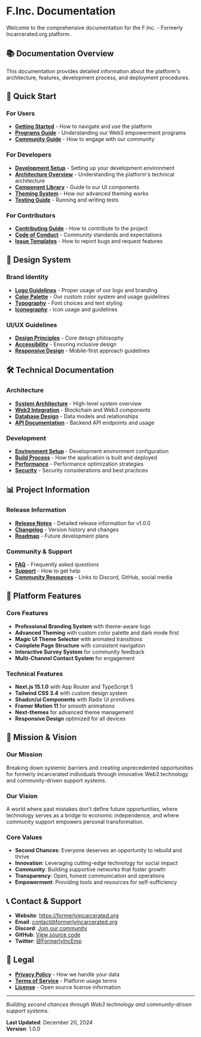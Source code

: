 # F.Inc. Documentation

Welcome to the comprehensive documentation for the F.Inc. - Formerly Incarcerated.org platform.

## 📚 Documentation Overview

This documentation provides detailed information about the platform's architecture, features, development process, and deployment procedures.

## 🚀 Quick Start

### For Users
- **[Getting Started](./user/getting-started.md)** - How to navigate and use the platform
- **[Programs Guide](./user/programs.md)** - Understanding our Web3 empowerment programs
- **[Community Guide](./user/community.md)** - How to engage with our community

### For Developers
- **[Development Setup](./technical/development.md)** - Setting up your development environment
- **[Architecture Overview](./technical/architecture.md)** - Understanding the platform's technical architecture
- **[Component Library](./technical/components.md)** - Guide to our UI components
- **[Theming System](./technical/theming.md)** - How our advanced theming works
- **[Testing Guide](./technical/testing.md)** - Running and writing tests

### For Contributors
- **[Contributing Guide](./contributing/guidelines.md)** - How to contribute to the project
- **[Code of Conduct](./contributing/code-of-conduct.md)** - Community standards and expectations
- **[Issue Templates](./contributing/issues.md)** - How to report bugs and request features

## 🎨 Design System

### Brand Identity
- **[Logo Guidelines](./design/logo.md)** - Proper usage of our logo and branding
- **[Color Palette](./design/colors.md)** - Our custom color system and usage guidelines
- **[Typography](./design/typography.md)** - Font choices and text styling
- **[Iconography](./design/icons.md)** - Icon usage and guidelines

### UI/UX Guidelines
- **[Design Principles](./design/principles.md)** - Core design philosophy
- **[Accessibility](./design/accessibility.md)** - Ensuring inclusive design
- **[Responsive Design](./design/responsive.md)** - Mobile-first approach guidelines

## 🛠 Technical Documentation

### Architecture
- **[System Architecture](./technical/architecture.md)** - High-level system overview
- **[Web3 Integration](./WEB3_ARCHITECTURE.md)** - Blockchain and Web3 components
- **[Database Design](./technical/database.md)** - Data models and relationships
- **[API Documentation](./technical/api.md)** - Backend API endpoints and usage

### Development
- **[Environment Setup](./technical/environment.md)** - Development environment configuration
- **[Build Process](./technical/build.md)** - How the application is built and deployed
- **[Performance](./technical/performance.md)** - Performance optimization strategies
- **[Security](./technical/security.md)** - Security considerations and best practices

## 📊 Project Information

### Release Information
- **[Release Notes](../RELEASE_NOTES.md)** - Detailed release information for v1.0.0
- **[Changelog](../CHANGELOG.md)** - Version history and changes
- **[Roadmap](./project/roadmap.md)** - Future development plans

### Community & Support
- **[FAQ](./project/faq.md)** - Frequently asked questions
- **[Support](./project/support.md)** - How to get help
- **[Community Resources](./project/community.md)** - Links to Discord, GitHub, social media

## 🎯 Platform Features

### Core Features
- **Professional Branding System** with theme-aware logo
- **Advanced Theming** with custom color palette and dark mode first
- **Magic UI Theme Selector** with animated transitions
- **Complete Page Structure** with consistent navigation
- **Interactive Survey System** for community feedback
- **Multi-Channel Contact System** for engagement

### Technical Features
- **Next.js 15.1.0** with App Router and TypeScript 5
- **Tailwind CSS 3.4** with custom design system
- **Shadcn/ui Components** with Radix UI primitives
- **Framer Motion 11** for smooth animations
- **Next-themes** for advanced theme management
- **Responsive Design** optimized for all devices

## 🌟 Mission & Vision

### Our Mission
Breaking down systemic barriers and creating unprecedented opportunities for formerly incarcerated individuals through innovative Web3 technology and community-driven support systems.

### Our Vision
A world where past mistakes don't define future opportunities, where technology serves as a bridge to economic independence, and where community support empowers personal transformation.

### Core Values
- **Second Chances**: Everyone deserves an opportunity to rebuild and thrive
- **Innovation**: Leveraging cutting-edge technology for social impact
- **Community**: Building supportive networks that foster growth
- **Transparency**: Open, honest communication and operations
- **Empowerment**: Providing tools and resources for self-sufficiency

## 📞 Contact & Support

- **Website**: https://formerlyincarcerated.org
- **Email**: contact@formerlyincarcerated.org
- **Discord**: [Join our community](https://discord.gg/formerly-incarcerated-empowerment)
- **GitHub**: [View source code](https://github.com/formerly-incarcerated-empowerment)
- **Twitter**: [@FormerlyIncEmp](https://twitter.com/FormerlyIncEmp)

## 📄 Legal

- **[Privacy Policy](./legal/privacy.md)** - How we handle your data
- **[Terms of Service](./legal/terms.md)** - Platform usage terms
- **[License](../LICENSE)** - Open source license information

---

*Building second chances through Web3 technology and community-driven support systems.*

**Last Updated**: December 20, 2024  
**Version**: 1.0.0
